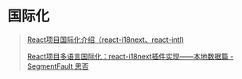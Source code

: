 # 国际化

> [React项目国际化介绍（react-i18next、react-intl)](https://www.jianshu.com/p/2f8d6e0b4adb)
>
> [React项目多语言国际化：react-i18next插件实现——本地数据篇 - SegmentFault 思否](https://segmentfault.com/a/1190000040477248)
